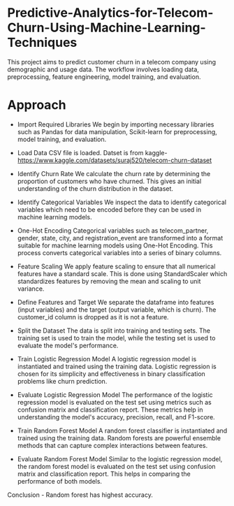 # Predictive-Analytics-for-Telecom-Churn-Using-Machine-Learning-Techniques

This project aims to predict customer churn in a telecom company using demographic and usage data. The workflow involves loading data, preprocessing, feature engineering, model training, and evaluation.

# Approach
* Import Required Libraries
  We begin by importing necessary libraries such as Pandas for data manipulation, Scikit-learn for preprocessing, model training, and evaluation.
* Load Data
  CSV file is loaded. Datset is from kaggle- https://www.kaggle.com/datasets/suraj520/telecom-churn-dataset

* Identify Churn Rate
We calculate the churn rate by determining the proportion of customers who have churned. This gives an initial understanding of the churn distribution in the dataset.

* Identify Categorical Variables
We inspect the data to identify categorical variables which need to be encoded before they can be used in machine learning models.

* One-Hot Encoding
Categorical variables such as telecom_partner, gender, state, city, and registration_event are transformed into a format suitable for machine learning models using One-Hot Encoding. This process converts categorical variables into a series of binary columns.

* Feature Scaling
We apply feature scaling to ensure that all numerical features have a standard scale. This is done using StandardScaler which standardizes features by removing the mean and scaling to unit variance.

* Define Features and Target
We separate the dataframe into features (input variables) and the target (output variable, which is churn). The customer_id column is dropped as it is not a feature.

* Split the Dataset
The data is split into training and testing sets. The training set is used to train the model, while the testing set is used to evaluate the model's performance.

* Train Logistic Regression Model
A logistic regression model is instantiated and trained using the training data. Logistic regression is chosen for its simplicity and effectiveness in binary classification problems like churn prediction.

* Evaluate Logistic Regression Model
The performance of the logistic regression model is evaluated on the test set using metrics such as confusion matrix and classification report. These metrics help in understanding the model's accuracy, precision, recall, and F1-score.

* Train Random Forest Model
A random forest classifier is instantiated and trained using the training data. Random forests are powerful ensemble methods that can capture complex interactions between features.

*  Evaluate Random Forest Model
Similar to the logistic regression model, the random forest model is evaluated on the test set using confusion matrix and classification report. This helps in comparing the performance of both models.

Conclusion - Random forest has highest accuracy.

